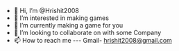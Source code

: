 - 👋 Hi, I’m @Hrishit2008
- 👀 I’m interested in making games
- 🌱 I’m currently making a game for you
- 💞️ I’m looking to collaborate on with some Company
- 📫 How to reach me --- Gmail- hrishit2008@gmail.com

<!---
Hrishit2008/Hrishit2008 is a ✨ special ✨ repository because its `README.md` (this file) appears on your GitHub profile.
You can click the Preview link to take a look at your changes.
--->
